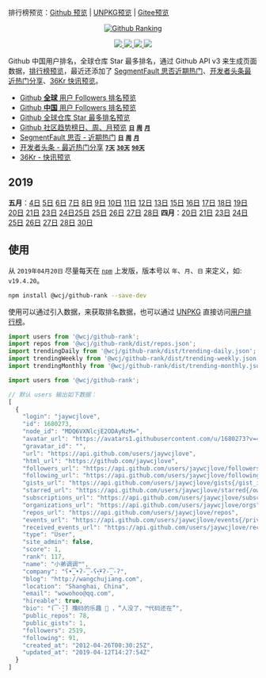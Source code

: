 排行榜预览：[Github 预览](http://jaywcjlove.github.io/github-rank/) | [UNPKG预览](https://unpkg.com/@wcj/github-rank/web/index.html) | [Gitee预览](http://jaywcjlove.gitee.io/github-rank)

<p align="center">
  <a href="https://jaywcjlove.github.io/github-rank">
    <img alt="Github Ranking" src="https://user-images.githubusercontent.com/1680273/57984124-01c15100-7a8b-11e9-84e3-31251d04778d.png">
  </a>
</p>

<p align="center">
  <a href="https://github.com/jaywcjlove/github-rank/issues">
    <img src="https://img.shields.io/github/issues/jaywcjlove/github-rank.svg">
  </a>
  <a href="https://github.com/jaywcjlove/github-rank/network">
    <img src="https://img.shields.io/github/forks/jaywcjlove/github-rank.svg">
  </a>
  <a href="https://github.com/jaywcjlove/github-rank/stargazers">
    <img src="https://img.shields.io/github/stars/jaywcjlove/github-rank.svg">
  </a>
  <a href="https://www.npmjs.com/package/@wcj/github-rank">
    <img src="https://img.shields.io/npm/v/@wcj/github-rank.svg">
  </a>
</p>


Github 中国用户排名，全球仓库 Star 最多排名，通过 Github API v3 来生成页面数据，[排行榜预览](http://jaywcjlove.github.io/github-rank/)，最近还添加了 [SegmentFault 思否近期热门](http://jaywcjlove.github.io/github-rank/sifou-daily.html)、[开发者头条最近热门分享](http://jaywcjlove.github.io/github-rank/toutiao-7.html)、[36Kr 快讯预览](http://jaywcjlove.github.io/github-rank/36kr.html)。

- [Github **全球** 用户 Followers 排名预览](http://jaywcjlove.github.io/github-rank/)
- [Github **中国** 用户 Followers 排名预览](http://jaywcjlove.github.io/github-rank/users.china.html)
- [Github 全球仓库 Star 最多排名预览](http://jaywcjlove.github.io/github-rank/repos.html)
- [Github 社区趋势榜日、周、月预览](http://jaywcjlove.github.io/github-rank/trending.html) [**`日`**](http://jaywcjlove.github.io/github-rank/trending.html) [**`周`**](http://jaywcjlove.github.io/github-rank/trending-weekly.html) [**`月`**](http://jaywcjlove.github.io/github-rank/trending-monthly.html)
- [SegmentFault 思否 - 近期热门](http://jaywcjlove.github.io/github-rank/sifou-daily.html) [**`日`**](http://jaywcjlove.github.io/github-rank/sifou-daily.html) [**`周`**](http://jaywcjlove.github.io/github-rank/sifou-weekly.html) [**`月`**](http://jaywcjlove.github.io/github-rank/sifou-monthly.html)
- [开发者头条 - 最近热门分享](http://jaywcjlove.github.io/github-rank/toutiao-7.html) [**`7天`**](http://jaywcjlove.github.io/github-rank/toutiao-7.html) [**`30天`**](http://jaywcjlove.github.io/github-rank/toutiao-30.html) [**`90天`**](http://jaywcjlove.github.io/github-rank/toutiao-90.html)
- [36Kr - 快讯预览](http://jaywcjlove.github.io/github-rank/36kr.html)

## 2019

**五月**：[4日](https://unpkg.com/@wcj/github-rank@19.5.4/web/index.html) [5日](https://unpkg.com/@wcj/github-rank@19.5.5/web/index.html) [6日](https://unpkg.com/@wcj/github-rank@19.5.6/web/index.html) [7日](https://unpkg.com/@wcj/github-rank@19.5.7/web/index.html) [8日](https://unpkg.com/@wcj/github-rank@19.5.8/web/index.html) [9日](https://unpkg.com/@wcj/github-rank@19.5.9/web/index.html) [10日](https://unpkg.com/@wcj/github-rank@19.5.10/web/index.html) [11日](https://unpkg.com/@wcj/github-rank@19.5.11/web/index.html) [12日](https://unpkg.com/@wcj/github-rank@19.5.12/web/index.html) [13日](https://unpkg.com/@wcj/github-rank@19.5.13/web/index.html) [15日](https://unpkg.com/@wcj/github-rank@19.5.15/web/index.html) [16日](https://unpkg.com/@wcj/github-rank@19.5.16/web/index.html) [17日](https://unpkg.com/@wcj/github-rank@19.5.17/web/index.html) [18日](https://unpkg.com/@wcj/github-rank@19.5.18/web/index.html) [19日](https://unpkg.com/@wcj/github-rank@19.5.19/web/index.html) [20日](https://unpkg.com/@wcj/github-rank@19.5.20/web/index.html) [21日](https://unpkg.com/@wcj/github-rank@19.5.21/web/index.html) [23日](https://unpkg.com/@wcj/github-rank@19.5.23/web/index.html) [24日](https://unpkg.com/@wcj/github-rank@19.5.24/web/index.html)[25日](https://unpkg.com/@wcj/github-rank@19.5.25/web/index.html) [25日](https://unpkg.com/@wcj/github-rank@19.5.25/web/index.html) [26日](https://unpkg.com/@wcj/github-rank@19.5.26/web/index.html) [27日](https://unpkg.com/@wcj/github-rank@19.5.27/web/index.html) [28日](https://unpkg.com/@wcj/github-rank@19.5.28/web/index.html)
**四月**：[20日](https://unpkg.com/@wcj/github-rank@19.4.20-1/web/index.html) [21日](https://unpkg.com/@wcj/github-rank@19.4.21/web/index.html) [23日](https://unpkg.com/@wcj/github-rank@19.4.23/web/index.html) [24日](https://unpkg.com/@wcj/github-rank@19.4.24/web/index.html) [25日](https://unpkg.com/@wcj/github-rank@19.4.25/web/index.html) [26日](https://unpkg.com/@wcj/github-rank@19.4.26/web/index.html) [27日](https://unpkg.com/@wcj/github-rank@19.4.27/web/index.html) [28日](https://unpkg.com/@wcj/github-rank@19.4.28/web/index.html) [30日](https://unpkg.com/@wcj/github-rank@19.4.30/web/index.html)

## 使用

从 `2019年04月20日` 尽量每天在 [`npm`](https://www.npmjs.com/package/@wcj/github-rank) 上发版，版本号以 `年`、`月`、`日` 来定义，如: `v19.4.20`。

```bash
npm install @wcj/github-rank --save-dev
```

使用可以通过引入数据，来获取排名数据，也可以通过 [UNPKG](https://unpkg.com/@wcj/github-rank/dist/users.json) 直接访问[用户排行榜](https://unpkg.com/@wcj/github-rank/web/index.html)。

```js
import users from '@wcj/github-rank';
import repos from '@wcj/github-rank/dist/repos.json';
import trendingDaily from '@wcj/github-rank/dist/trending-daily.json';
import trendingWeekly from '@wcj/github-rank/dist/trending-weekly.json';
import trendingMonthly from '@wcj/github-rank/dist/trending-monthly.json';
```

```js
import users from '@wcj/github-rank';

// 默认 users 输出如下数据：
[
  {
    "login": "jaywcjlove",
    "id": 1680273,
    "node_id": "MDQ6VXNlcjE2ODAyNzM=",
    "avatar_url": "https://avatars1.githubusercontent.com/u/1680273?v=4",
    "gravatar_id": "",
    "url": "https://api.github.com/users/jaywcjlove",
    "html_url": "https://github.com/jaywcjlove",
    "followers_url": "https://api.github.com/users/jaywcjlove/followers",
    "following_url": "https://api.github.com/users/jaywcjlove/following{/other_user}",
    "gists_url": "https://api.github.com/users/jaywcjlove/gists{/gist_id}",
    "starred_url": "https://api.github.com/users/jaywcjlove/starred{/owner}{/repo}",
    "subscriptions_url": "https://api.github.com/users/jaywcjlove/subscriptions",
    "organizations_url": "https://api.github.com/users/jaywcjlove/orgs",
    "repos_url": "https://api.github.com/users/jaywcjlove/repos",
    "events_url": "https://api.github.com/users/jaywcjlove/events{/privacy}",
    "received_events_url": "https://api.github.com/users/jaywcjlove/received_events",
    "type": "User",
    "site_admin": false,
    "score": 1,
    "rank": 117,
    "name": "小弟调调™",
    "company": "ʕ•̫͡•ʔ-̫͡-ʕ•͓͡•ʔ-̫͡-ʔ",
    "blog": "http://wangchujiang.com",
    "location": "Shanghai, China",
    "email": "wowohoo@qq.com",
    "hireable": true,
    "bio": "(͡·̮̃·̃) 撸码的乐趣 💯 ，“人没了，™代码还在”",
    "public_repos": 78,
    "public_gists": 1,
    "followers": 2519,
    "following": 91,
    "created_at": "2012-04-26T00:30:25Z",
    "updated_at": "2019-04-12T14:27:54Z"
  }
]
```